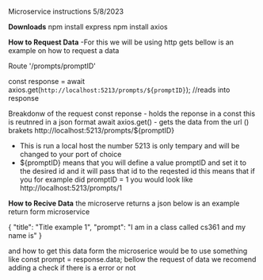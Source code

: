 Microservice instructions
5/8/2023

**Downloads**
npm install express
npm install axios

**How to Request Data**
-For this we will be using http gets bellow is an example on how to request a data

Route '/prompts/promptID'

const response = await axios.get(`http://localhost:5213/prompts/${promptID}`); //reads into response

Breakdonw of the request
const reponse - holds the reponse in a const this is reutnred in a json format
await axios.get() - gets the data from the url () brakets
http://localhost:5213/prompts/${promptID}
- This is run a local host the number 5213 is only tempary and will be changed to your port of choice
- ${promptID} means that you will define a value promptID and set it to the desired id and it will pass that id to the reqested id
this means that if you for example did promptID = 1 you would look like http://localhost:5213/prompts/1

**How to Recive Data**
the microserve returns a json below is an example return form microservice

{
"title": "Title example 1",
"prompt": "I am in a class called cs361 and my name is"
}

and how to get this data form the microserice would be to use something like
const prompt = response.data; 
bellow the request of data
we recomend adding a check if there is a error or not
